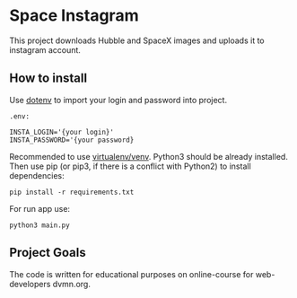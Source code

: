 # Space Instagram
This project downloads Hubble and SpaceX images and uploads it to instagram account.

## How to install
Use [dotenv](https://pypi.org/project/python-dotenv/) to import your login and password into project.
 ```
 .env:
 ```
```
INSTA_LOGIN='{your login}'
INSTA_PASSWORD='{your password}
```
Recommended to use [virtualenv/venv](https://docs.python.org/3/library/venv.html).
Python3 should be already installed. Then use pip (or pip3, if there is a conflict with Python2) to install dependencies:
```
pip install -r requirements.txt
```
For run app use:
```
python3 main.py
```
## Project Goals
The code is written for educational purposes on online-course for web-developers dvmn.org.